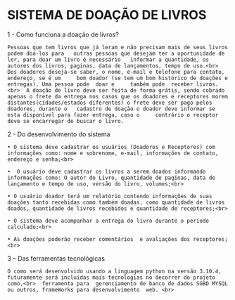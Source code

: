 <h1> SISTEMA DE DOAÇÃO DE LIVROS </h1>


1 -  Como funciona a doação de livros?

	Pessoas que tem livros que já leram e não precisam mais de seus livros podem doa-los para 	outras pessoas que desejam ter a oportunidade de ler, para doar um livro é necessário 	informar a quantidade, os autores dos livros, paginas, data de lançamentos, tempo de uso.<br> 	Dos doadores deseja-se saber, o nome, e-mail e telefone para contato, endereço, se é um 	bom doador (se tem um bom histórico de doações e entregas). Uma pessoa pode  doar e 	também pode  receber livros.<br>  A doação de livro deve ser feita de forma grátis, sendo cobrado 	apenas o frete da entrega nos casos que os doadores e receptores morem 	distantes(cidades/estados diferentes) o frete deve ser pago pelos doadores, durante o 	cadastro de doação o doador deve informar se esta disponível para fazer entrega, caso o 	contrário o receptor deve se encarregar de buscar o livro.


2  -  Do desenvolvimento do sistema<br> 

    • O sistema deve cadastrar os usuários (Doadores e Receptores) com informações como: nome e sobrenome, e-mail, informações de contato, endereço e senha;<br> 
      
    •  O usuário deve cadastrar os livros a serem doados informando informações como: O autor do Livro, quantidade de paginas, data de lançamento e tempo de uso, versão do livro, volumes;<br> 
      
    • O usuário doador terá um relatório contendo informações de suas doações tanto recebidas como também doadas, como quantidade de livros doados, quantidade de livros recebidos e quantidade de receptores;<br> 
      
    • O sistema deve acompanhar a entrega do livro durante o período calculado;<br> 

    • As doações poderão receber comentários  e avaliações dos receptores;<br> 


3 – Das ferramentas tecnológicas 
	
	O como será desenvolvido usando a linguagem python na versão 3.10.4, futuramente será incluídas mais tecnologias no decorrer do projeto como,<br>  ferramenta para  gerenciamento de banco de dados SGBD MYSQL ou outros, frameWorks para desenvolvimento  web. <br> 


